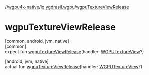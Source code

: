 //[wgpu4k-native](../../index.md)/[io.ygdrasil.wgpu](index.md)/[wgpuTextureViewRelease](wgpu-texture-view-release.md)

# wgpuTextureViewRelease

[common, android, jvm, native]\
[common]\
expect fun [wgpuTextureViewRelease](wgpu-texture-view-release.md)(handler: [WGPUTextureView](-w-g-p-u-texture-view/index.md)?)

[android, jvm, native]\
actual fun [wgpuTextureViewRelease](wgpu-texture-view-release.md)(handler: [WGPUTextureView](-w-g-p-u-texture-view/index.md)?)
